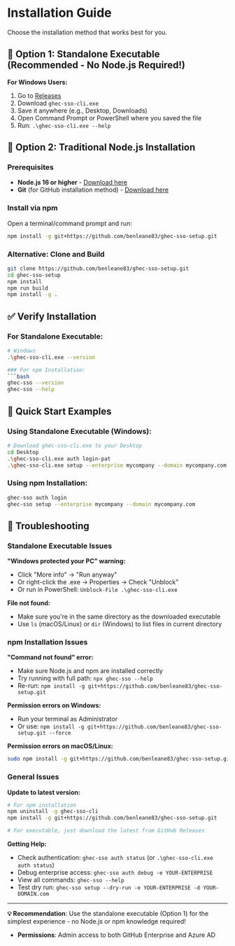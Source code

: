 # Installation Guide

Choose the installation method that works best for you.

## 🚀 Option 1: Standalone Executable (Recommended - No Node.js Required!)

**For Windows Users:**
1. Go to [Releases](https://github.com/benleane83/ghec-sso-setup/releases/latest)
2. Download `ghec-sso-cli.exe`
3. Save it anywhere (e.g., Desktop, Downloads)
4. Open Command Prompt or PowerShell where you saved the file
5. Run: `.\ghec-sso-cli.exe --help`

## 🔧 Option 2: Traditional Node.js Installation

### Prerequisites
- **Node.js 16 or higher** - [Download here](https://nodejs.org/)
- **Git** (for GitHub installation method) - [Download here](https://git-scm.com/)

### Install via npm
Open a terminal/command prompt and run:
```bash
npm install -g git+https://github.com/benleane83/ghec-sso-setup.git
```

### Alternative: Clone and Build
```bash
git clone https://github.com/benleane83/ghec-sso-setup.git
cd ghec-sso-setup
npm install
npm run build
npm install -g .
```

## ✅ Verify Installation

### For Standalone Executable:
```bash
# Windows
.\ghec-sso-cli.exe --version

### For npm Installation:
```bash
ghec-sso --version
ghec-sso --help
```

## 🎯 Quick Start Examples

### Using Standalone Executable (Windows):
```bash
# Download ghec-sso-cli.exe to your Desktop
cd Desktop
.\ghec-sso-cli.exe auth login-pat
.\ghec-sso-cli.exe setup --enterprise mycompany --domain mycompany.com
```

### Using npm Installation:
```bash
ghec-sso auth login
ghec-sso setup --enterprise mycompany --domain mycompany.com
```

## 🛟 Troubleshooting

### Standalone Executable Issues

**"Windows protected your PC" warning:**
- Click "More info" → "Run anyway"
- Or right-click the .exe → Properties → Check "Unblock"
- Or run in PowerShell: `Unblock-File .\ghec-sso-cli.exe`

**File not found:**
- Make sure you're in the same directory as the downloaded executable
- Use `ls` (macOS/Linux) or `dir` (Windows) to list files in current directory

### npm Installation Issues

**"Command not found" error:**
- Make sure Node.js and npm are installed correctly
- Try running with full path: `npx ghec-sso --help`
- Re-run: `npm install -g git+https://github.com/benleane83/ghec-sso-setup.git`

**Permission errors on Windows:**
- Run your terminal as Administrator
- Or use: `npm install -g git+https://github.com/benleane83/ghec-sso-setup.git --force`

**Permission errors on macOS/Linux:**
```bash
sudo npm install -g git+https://github.com/benleane83/ghec-sso-setup.git
```

### General Issues

**Update to latest version:**
```bash
# For npm installation
npm uninstall -g ghec-sso-cli
npm install -g git+https://github.com/benleane83/ghec-sso-setup.git

# For executable, just download the latest from GitHub Releases
```

**Getting Help:**
- Check authentication: `ghec-sso auth status` (or `.\ghec-sso-cli.exe auth status`)
- Debug enterprise access: `ghec-sso auth debug -e YOUR-ENTERPRISE`
- View all commands: `ghec-sso --help`
- Test dry run: `ghec-sso setup --dry-run -e YOUR-ENTERPRISE -d YOUR-DOMAIN.com`

---

**💡 Recommendation**: Use the standalone executable (Option 1) for the simplest experience - no Node.js or npm knowledge required!
- **Permissions**: Admin access to both GitHub Enterprise and Azure AD
